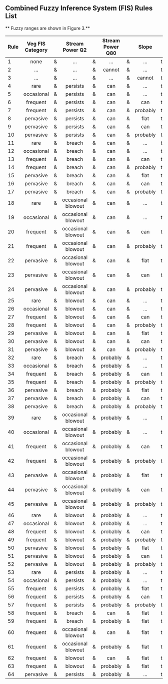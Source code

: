 ## Combined Fuzzy Inference System (FIS) Rules List
** Fuzzy ranges are shown in Figure 3.**
<br/>

| Rule |	Veg FIS Category |     |	Stream Power Q2	|	    | Stream Power Q80 |     | Slope |     | BDC Category |
| ---- | :---------------: | --- | :--------------: | --- | :--------------: | --- | :---: | --- | :----------: |
|1|none|&|...|&|...|&|...|then|none|
|2|...|&|...|&|cannot|&|...|then|none|
|3|...|&|...|&|...|&|cannot|then|none|
|4|rare|&|persists|&|can|&|...|then|rare|
|5|occasional|&|persists|&|can|&|...|then|occasional|
|6|frequent|&|persists|&|can|&|can|then|frequent|
|7|frequent|&|persists|&|can|&|probably|then|occasional|
|8|pervasive|&|persists|&|can|&|flat|then|pervasive|
|9|pervasive|&|persists|&|can|&|can|then|pervasive|
|10|pervasive|&|persists|&|can|&|probably|then|occasional|
|11|rare|&|breach|&|can|&|...|then|rare|
|12|occasional|&|breach|&|can|&|...|then|occasional|
|13|frequent|&|breach|&|can|&|can|then|frequent|
|14|frequent|&|breach|&|can|&|probably|then|occasional|
|15|pervasive|&|breach|&|can|&|flat|then|occasional|
|16|pervasive|&|breach|&|can|&|can|then|frequent|
|17|pervasive|&|breach|&|can|&|probably|then|occasional|
|18|rare|&|occasional blowout|&|can|&|...|then|rare|
|19|occasional|&|occasional blowout|&|can|&|...|then|occasional|
|20|frequent|&|occasional blowout|&|can|&|can|then|frequent|
|21|frequent|&|occasional blowout|&|can|&|probably|then|occasional|
|22|pervasive|&|occasional blowout|&|can|&|flat|then|occasional|
|23|pervasive|&|occasional blowout|&|can|&|can|then|frequent|
|24|pervasive|&|occasional blowout|&|can|&|probably|then|occasional|
|25|rare|&|blowout|&|can|&|...|then|none|
|26|occasional|&|blowout|&|can|&|...|then|rare|
|27|frequent|&|blowout|&|can|&|can|then|rare|
|28|frequent|&|blowout|&|can|&|probably|then|none|
|29|pervasive|&|blowout|&|can|&|flat|then|rare|
|30|pervasive|&|blowout|&|can|&|can|then|occasional|
|31|pervasive|&|blowout|&|can|&|probably|then|rare|
|32|rare|&|breach|&|probably|&|...|then|rare|
|33|occasional|&|breach|&|probably|&|...|then|occasional|
|34|frequent|&|breach|&|probably|&|can|then|frequent|
|35|frequent|&|breach|&|probably|&|probably|then|occasional|
|36|pervasive|&|breach|&|probably|&|flat|then|occasional|
|37|pervasive|&|breach|&|probably|&|can|then|frequent|
|38|pervasive|&|breach|&|probably|&|probably|then|occasional|
|39|rare|&|occasional blowout|&|probably|&|...|then|rare|
|40|occasional|&|occasional blowout|&|probably|&|...|then|occasional|
|41|frequent|&|occasional blowout|&|probably|&|can|then|occasional|
|42|frequent|&|occasional blowout|&|probably|&|probably|then|rare|
|43|pervasive|&|occasional blowout|&|probably|&|flat|then|occasional|
|44|pervasive|&|occasional blowout|&|probably|&|can|then|frequent|
|45|pervasive|&|occasional blowout|&|probably|&|probably|then|occasional|
|46|rare|&|blowout|&|probably|&|...|then|none|
|47|occasional|&|blowout|&|probably|&|...|then|rare|
|48|frequent|&|blowout|&|probably|&|can|then|rare|
|49|frequent|&|blowout|&|probably|&|probably|then|none|
|50|pervasive|&|blowout|&|probably|&|flat|then|rare|
|51|pervasive|&|blowout|&|probably|&|can|then|occasional|
|52|pervasive|&|blowout|&|probably|&|probably|then|rare|
|53|rare|&|persists|&|probably|&|...|then|rare|
|54|occasional|&|persists|&|probably|&|...|then|rare|
|55|frequent|&|persists|&|probably|&|flat|then|occasional|
|56|frequent|&|persists|&|probably|&|can|then|frequent|
|57|frequent|&|persists|&|probably|&|probably|then|occasional|
|58|frequent|&|breach|&|can|&|flat|then|frequent|
|59|frequent|&|breach|&|probably|&|flat|then|occasional|
|60|frequent|&|occasional blowout|&|can|&|flat|then|occasional|
|61|frequent|&|occasional blowout|&|probably|&|flat|then|occasional|
|62|frequent|&|blowout|&|can|&|flat|then|rare|
|63|frequent|&|blowout|&|probably|&|flat|then|rare|
|64|pervasive|&|persists|&|probably|&|...|then|frequent|
